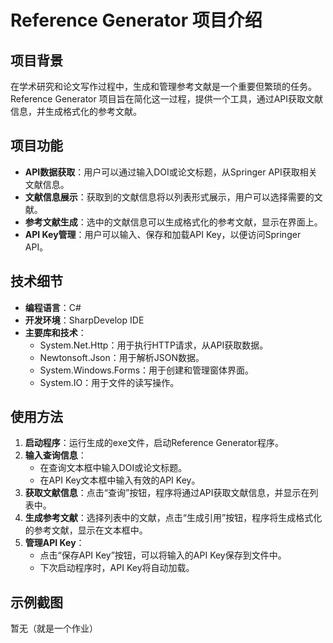 # Reference Generator 项目介绍

## 项目背景
在学术研究和论文写作过程中，生成和管理参考文献是一个重要但繁琐的任务。Reference Generator 项目旨在简化这一过程，提供一个工具，通过API获取文献信息，并生成格式化的参考文献。

## 项目功能
- **API数据获取**：用户可以通过输入DOI或论文标题，从Springer API获取相关文献信息。
- **文献信息展示**：获取到的文献信息将以列表形式展示，用户可以选择需要的文献。
- **参考文献生成**：选中的文献信息可以生成格式化的参考文献，显示在界面上。
- **API Key管理**：用户可以输入、保存和加载API Key，以便访问Springer API。

## 技术细节
- **编程语言**：C#
- **开发环境**：SharpDevelop IDE
- **主要库和技术**：
  - System.Net.Http：用于执行HTTP请求，从API获取数据。
  - Newtonsoft.Json：用于解析JSON数据。
  - System.Windows.Forms：用于创建和管理窗体界面。
  - System.IO：用于文件的读写操作。

## 使用方法
1. **启动程序**：运行生成的exe文件，启动Reference Generator程序。
2. **输入查询信息**：
   - 在查询文本框中输入DOI或论文标题。
   - 在API Key文本框中输入有效的API Key。
3. **获取文献信息**：点击“查询”按钮，程序将通过API获取文献信息，并显示在列表中。
4. **生成参考文献**：选择列表中的文献，点击“生成引用”按钮，程序将生成格式化的参考文献，显示在文本框中。
5. **管理API Key**：
   - 点击“保存API Key”按钮，可以将输入的API Key保存到文件中。
   - 下次启动程序时，API Key将自动加载。

## 示例截图
暂无（就是一个作业）
